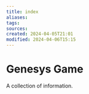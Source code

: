 ```yaml
---
title: index
aliases: 
tags: 
sources:
created: 2024-04-05T21:01
modified: 2024-04-06T15:15
---
```


# Genesys Game

A collection of information.
